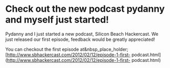 # Check out the new podcast pydanny and myself just started!

Pydanny and I just started a new podcast, Silicon Beach Hackercast. We just
released our first episode, feedback would be greatly appreciated!

You can checkout the first episode
at&nbsp_place_holder;[http://www.sbhackercast.com/2012/02/12/episode-1-first-
podcast.html](http://www.sbhackercast.com/2012/02/12/episode-1-first-
podcast.html)

